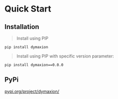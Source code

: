 # Quick Start

## Installation


> Install using PIP
```
pip install dymaxion
```

> Install using PIP with specific version parameter:
```
pip install dymaxion==0.0.0
```

## PyPi

[pypi.org/project/dymaxion/](https://pypi.org/project/dymaxion/)